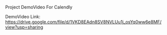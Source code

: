 Project DemoVideo For Calendly

DemoVideo Link: https://drive.google.com/file/d/1VKD8EAdn8SV8NVLUu1j_osYq0ww6e8MF/view?usp=sharing
